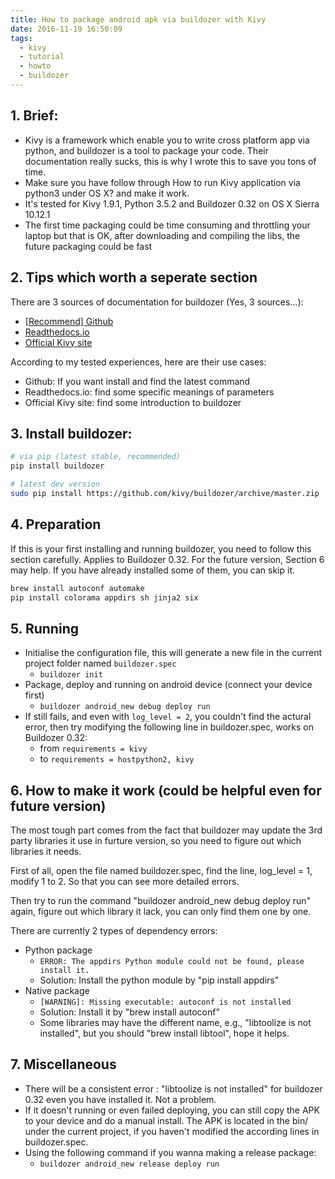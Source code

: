 ```yaml
---
title: How to package android apk via buildozer with Kivy
date: 2016-11-19 16:50:09
tags:
  - kivy
  - tutorial
  - howto
  - buildozer
---
```


## 1. Brief:
- Kivy is a framework which enable you to write cross platform app via python, and buildozer is a tool to package your code. Their documentation really sucks, this is why I wrote this to save you tons of time.
- Make sure you have follow through How to run Kivy application via python3 under OS X? and make it work.
- It's tested for Kivy 1.9.1, Python 3.5.2 and Buildozer 0.32 on OS X Sierra 10.12.1
- The first time packaging could be time consuming and throttling your laptop but that is OK, after downloading and compiling the libs, the future packaging could be fast

<!--more-->

## 2. Tips which worth a seperate section
There are 3 sources of documentation for buildozer (Yes, 3 sources...): 
- [[Recommend] Github](https://github.com/kivy/buildozer)
- [Readthedocs.io](http://buildozer.readthedocs.io/en/latest/)
- [Official Kivy site](https://kivy.org/docs/guide/packaging-android.html)

According to my tested experiences, here are their use cases:
- Github: If you want install and find the latest command
- Readthedocs.io: find some specific meanings of parameters
- Official Kivy site: find some introduction to buildozer

## 3. Install buildozer:
```bash
# via pip (latest stable, recommended)
pip install buildozer

# latest dev version
sudo pip install https://github.com/kivy/buildozer/archive/master.zip
```

## 4. Preparation
If this is your first installing and running buildozer, you need to follow this section carefully. Applies to Buildozer 0.32. For the future version, Section 6 may help.
If you have already installed some of them, you can skip it.
```bash
brew install autoconf automake
pip install colorama appdirs sh jinja2 six
```

## 5. Running
- Initialise the configuration file, this will generate a new file in the current project folder named `buildozer.spec`
    - `buildozer init`
- Package, deploy and running on android device (connect your device first)
    - `buildozer android_new debug deploy run`
- If still fails, and even with `log_level = 2`, you couldn't find the actural error, then try modifying the following line in buildozer.spec, works on Buildozer 0.32:
    - from `requirements = kivy`
    - to `requirements = hostpython2, kivy`

## 6. How to make it work (could be helpful even for future version)
The most tough part comes from the fact that buildozer may update the 3rd party libraries it use in furture version, so you need to figure out which libraries it needs.

First of all, open the file named buildozer.spec, find the line, log_level = 1, modify 1 to 2. So that you can see more detailed errors.

Then try to run the command "buildozer android_new debug deploy run" again, figure out which library it lack, you can only find them one by one.

There are currently 2 types of dependency errors:

- Python package 
    - `ERROR: The appdirs Python module could not be found, please install it.`
    - Solution: Install the python module by "pip install appdirs"
- Native package
    - `[WARNING]: Missing executable: autoconf is not installed`
    - Solution: Install it by "brew install autoconf"
    - Some libraries may have the different name, e.g., "libtoolize is not installed", but you should "brew install libtool", hope it helps.

## 7. Miscellaneous
- There will be a consistent error : "libtoolize is not installed" for buildozer 0.32 even you have installed it. Not a problem.
- If it doesn't running or even failed deploying, you can still copy the APK to your device and do a manual install. The APK is located in the bin/ under the current project, if you haven't modified the according lines in buildozer.spec.
- Using the following command if you wanna making a release package:
    - `buildozer android_new release deploy run`
